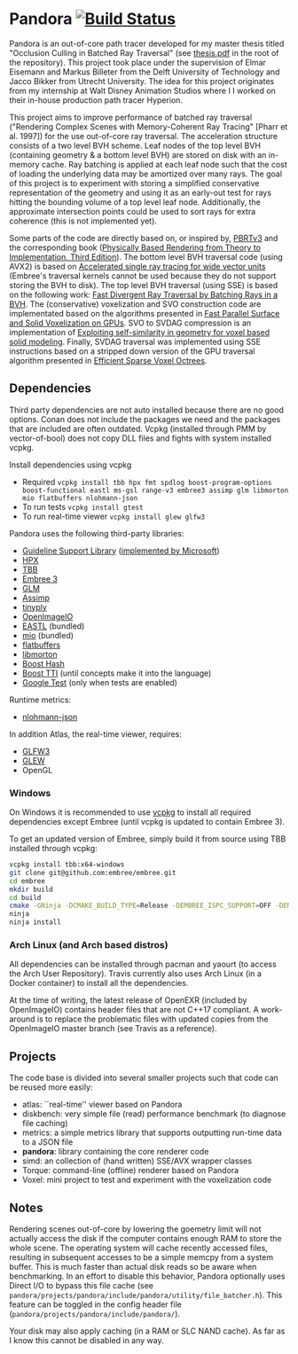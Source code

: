 # Pandora [![Build Status](https://travis-ci.com/mathijs727/pandora.svg?token=BHkWQ9P5pzBfP88jbtB8&branch=master)](https://travis-ci.com/mathijs727/pandora)  
Pandora is an out-of-core path tracer developed for my master thesis titled "Occlusion Culling in Batched Ray Traversal" (see [thesis.pdf](https://github.com/mathijs727/pandora/blob/master/thesis.pdf) in the root of the repository). This project took place under the supervision of Elmar Eisemann and Markus Billeter from the Delft University of Technology and Jacco Bikker from Utrecht University. The idea for this project originates from my internship at Walt Disney Animation Studios where I I worked on their in-house production path tracer Hyperion.

This project aims to improve performance of batched ray traversal ("Rendering Complex Scenes with Memory-Coherent Ray Tracing" [Pharr et al. 1997]) for the use out-of-core ray traversal. The acceleration structure consists of a two level BVH scheme. Leaf nodes of the top level BVH (containing geometry & a bottom level BVH) are stored on disk with an in-memory cache. Ray batching is applied at each leaf node such that the cost of loading the underlying data may be amortized over many rays. The goal of this project is to experiment with storing a simplified conservative representation of the geometry and using it as an early-out test for rays hitting the bounding volume of a top level leaf node. Additionally, the approximate intersection points could be used to sort rays for extra coherence (this is not implemented yet).

Some parts of the code are directly based on, or inspired by, [PBRTv3](https://github.com/mmp/pbrt-v3) and the corresponding book ([Physically Based Rendering from Theory to Implementation, Third Edition](http://www.pbrt.org/)). The bottom level BVH traversal code (using AVX2) is based on [Accelerated single ray tracing for wide vector units](https://dl.acm.org/citation.cfm?id=3105785) (Embree's traversal kernels cannot be used because they do not support storing the BVH to disk). The top level BVH traversal (using SSE) is based on the following work: [Fast Divergent Ray Traversal by Batching Rays in a BVH](https://dspace.library.uu.nl/handle/1874/343844). The (conservative) voxelization and SVO construction code are implementated based on the  algorithms presented in [Fast Parallel Surface and Solid Voxelization on GPUs](http://research.michael-schwarz.com/publ/files/vox-siga10.pdf). SVO to SVDAG compression is an implementation of [
Exploiting self-similarity in geometry for voxel based solid modeling](https://dl.acm.org/citation.cfm?id=781631). Finally, SVDAG traversal was implemented using SSE instructions based on a stripped down version of the GPU traversal algorithm presented in [Efficient Sparse Voxel Octrees](https://research.nvidia.com/publication/efficient-sparse-voxel-octrees).

## Dependencies
Third party dependencies are not auto installed because there are no good options. Conan does  not include the packages we need and the packages that are included are often outdated. Vcpkg (installed through PMM by vector-of-bool) does not copy DLL files and fights with system installed vcpkg.

Install dependencies using vcpkg

* Required `vcpkg install tbb hpx fmt spdlog boost-program-options boost-functional eastl ms-gsl range-v3 embree3 assimp glm libmorton mio flatbuffers nlohmann-json`
* To run tests `vcpkg install gtest`
* To run real-time viewer `vcpkg install glew glfw3`



Pandora uses the following third-party libraries:
 - [Guideline Support Library](https://github.com/isocpp/CppCoreGuidelines/blob/master/CppCoreGuidelines.md) ([implemented by Microsoft](https://github.com/Microsoft/GSL))
 - [HPX](https://github.com/STEllAR-GROUP/hpx)
 - [TBB](https://github.com/01org/tbb)
 - [Embree 3](https://embree.github.io)
 - [GLM](https://github.com/g-truc/glm)
 - [Assimp](https://github.com/assimp/assimp)
 - [tinyply](https://github.com/ddiakopoulos/tinyply)
 - [OpenImageIO](https://github.com/OpenImageIO/oiio)
 - [EASTL](https://github.com/electronicarts/EASTL) (bundled)
 - [mio](https://github.com/mandreyel/mio) (bundled)
 - [flatbuffers](https://github.com/google/flatbuffers)
 - [libmorton](https://github.com/Forceflow/libmorton)
 - [Boost Hash](https://www.boost.org/)
 - [Boost TTI](https://www.boost.org/) (until concepts make it into the language)
 - [Google Test](https://github.com/google/googletest) (only when tests are enabled)

Runtime metrics:
 - [nlohmann-json](https://github.com/nlohmann/json)

In addition Atlas, the real-time viewer, requires:
 - [GLFW3](http://www.glfw.org/)
 - [GLEW](http://glew.sourceforge.net/)
 - OpenGL

### Windows

On Windows it is recommended to use [vcpkg](https://github.com/Microsoft/vcpkg) to install all required dependencies except Embree (until vcpkg is updated to contain Embree 3).

To get an updated version of Embree, simply build it from source using TBB installed through vcpkg:

```bash
vcpkg install tbb:x64-windows
git clone git@github.com:embree/embree.git
cd embree
mkdir build
cd build
cmake -GNinja -DCMAKE_BUILD_TYPE=Release -DEMBREE_ISPC_SUPPORT=OFF -DEMBREE_TBB_ROOT="/path_to_vcpkg/installed/x64-windows" ../
ninja
ninja install
```

### Arch Linux (and Arch based distros)

All dependencies can be installed through pacman and yaourt (to access the Arch User Repository). Travis currently also uses Arch Linux (in a Docker container) to install all the dependencies.

At the time of writing, the latest release of OpenEXR (included by OpenImageIO) contains header files that are not C++17 compliant. A work-around is to replace the problematic files with updated copies from the OpenImageIO master branch (see Travis as a reference).


## Projects
The code base is divided into several smaller projects such that code can be reused more easily:

- atlas:		``real-time'' viewer based on Pandora
- diskbench:	very simple file (read) performance benchmark (to diagnose file caching)
- metrics:		a simple metrics library that supports outputting run-time data to a JSON file
- **pandora**:	library containing the core renderer code
- simd:		an collection of (hand written) SSE/AVX wrapper classes
- Torque:		command-line (offline) renderer based on Pandora
- Voxel:		mini project to test and experiment with the voxelization code


## Notes
Rendering scenes out-of-core by lowering the goemetry limit will not actually access the disk if the computer contains enough RAM to store the whole scene. The operating system will cache recently accessed files, resulting in subsequent accesses to be a simple memcpy from a system buffer. This is much faster than actual disk reads so be aware when benchmarking. In an effort to disable this behavior, Pandora optionally uses Direct I/O to bypass this file cache (see ```pandora/projects/pandora/include/pandora/utility/file_batcher.h```). This feature can be toggled in the config header file (```pandora/projects/pandora/include/pandora/```).

Your disk may also apply caching (in a RAM or SLC NAND cache). As far as I know this cannot be disabled in any way.